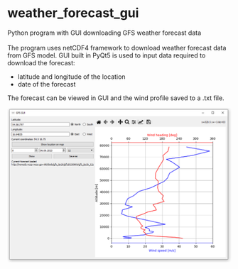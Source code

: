 # weather_forecast_gui
Python program with GUI downloading GFS weather forecast data \
\
The program uses netCDF4 framework to download weather forecast data from GFS model. 
GUI built in PyQt5 is used to input data required to download the forecast: 
- latitude and longitude of the location 
- date of the forecast 

The forecast can be viewed in GUI and the wind profile saved to a .txt file. 

![plot](./readme_pictures/main_window.png) 

